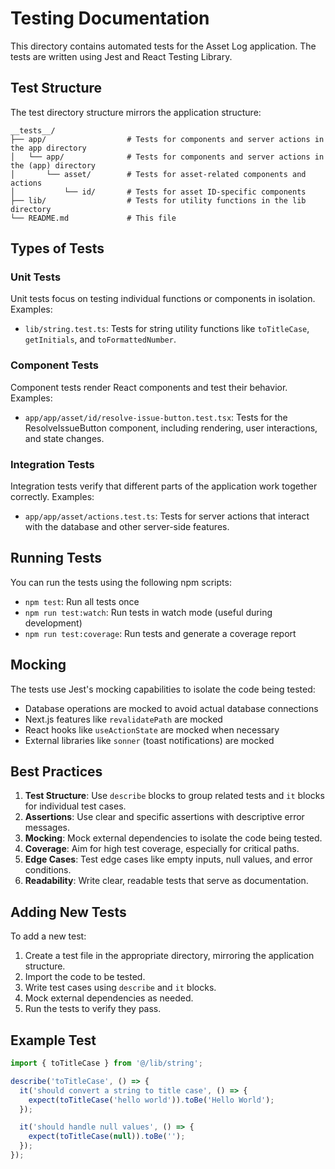 # Testing Documentation

This directory contains automated tests for the Asset Log application. The tests are written using Jest and React Testing Library.

## Test Structure

The test directory structure mirrors the application structure:

```
__tests__/
├── app/                  # Tests for components and server actions in the app directory
│   └── app/              # Tests for components and server actions in the (app) directory
│       └── asset/        # Tests for asset-related components and actions
│           └── id/       # Tests for asset ID-specific components
├── lib/                  # Tests for utility functions in the lib directory
└── README.md             # This file
```

## Types of Tests

### Unit Tests

Unit tests focus on testing individual functions or components in isolation. Examples:

- `lib/string.test.ts`: Tests for string utility functions like `toTitleCase`, `getInitials`, and `toFormattedNumber`.

### Component Tests

Component tests render React components and test their behavior. Examples:

- `app/app/asset/id/resolve-issue-button.test.tsx`: Tests for the ResolveIssueButton component, including rendering, user interactions, and state changes.

### Integration Tests

Integration tests verify that different parts of the application work together correctly. Examples:

- `app/app/asset/actions.test.ts`: Tests for server actions that interact with the database and other server-side features.

## Running Tests

You can run the tests using the following npm scripts:

- `npm test`: Run all tests once
- `npm run test:watch`: Run tests in watch mode (useful during development)
- `npm run test:coverage`: Run tests and generate a coverage report

## Mocking

The tests use Jest's mocking capabilities to isolate the code being tested:

- Database operations are mocked to avoid actual database connections
- Next.js features like `revalidatePath` are mocked
- React hooks like `useActionState` are mocked when necessary
- External libraries like `sonner` (toast notifications) are mocked

## Best Practices

1. **Test Structure**: Use `describe` blocks to group related tests and `it` blocks for individual test cases.
2. **Assertions**: Use clear and specific assertions with descriptive error messages.
3. **Mocking**: Mock external dependencies to isolate the code being tested.
4. **Coverage**: Aim for high test coverage, especially for critical paths.
5. **Edge Cases**: Test edge cases like empty inputs, null values, and error conditions.
6. **Readability**: Write clear, readable tests that serve as documentation.

## Adding New Tests

To add a new test:

1. Create a test file in the appropriate directory, mirroring the application structure.
2. Import the code to be tested.
3. Write test cases using `describe` and `it` blocks.
4. Mock external dependencies as needed.
5. Run the tests to verify they pass.

## Example Test

```typescript
import { toTitleCase } from '@/lib/string';

describe('toTitleCase', () => {
  it('should convert a string to title case', () => {
    expect(toTitleCase('hello world')).toBe('Hello World');
  });

  it('should handle null values', () => {
    expect(toTitleCase(null)).toBe('');
  });
});
```